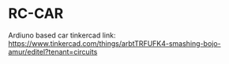 # RC-CAR
Ardiuno based car
tinkercad link:
https://www.tinkercad.com/things/arbtTRFUFK4-smashing-bojo-amur/editel?tenant=circuits
